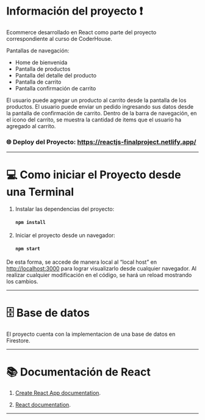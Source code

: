 # Información del proyecto ❗

Ecommerce desarrollado en React como parte del proyecto correspondiente al curso de CoderHouse.

Pantallas de navegación: 
+ Home de bienvenida
+ Pantalla de productos
+ Pantalla del detalle del producto
+ Pantalla de carrito
+ Pantalla confirmación de carrito

El usuario puede agregar un producto al carrito desde la pantalla de los productos.
El usuario puede enviar un pedido ingresando sus datos desde la pantalla de confirmación de carrito.
Dentro de la barra de navegación, en el icono del carrito, se muestra la cantidad de items que el usuario ha agregado al carrito.

### 🌐 Deploy del Proyecto: https://reactjs-finalproject.netlify.app/

<hr>

# 💻 Como iniciar el Proyecto desde una Terminal



1. Instalar las dependencias del proyecto:

      #### `npm install` 

2. Iniciar el proyecto desde un navegador:


      #### `npm start`

De esta forma, se accede de manera local al “local host” en [http://localhost:3000](http://localhost:3000) para lograr visualizarlo desde cualquier navegador.
Al realizar cualquier modificación en el código, se hará un reload mostrando los cambios.

<hr>

# 🗄 Base de datos 
El proyecto cuenta con la implementacion de una base de datos en Firestore. 

<hr>

# 📚 Documentación de React

1. [Create React App documentation](https://facebook.github.io/create-react-app/docs/getting-started).

2. [React documentation](https://reactjs.org/).

<hr>
